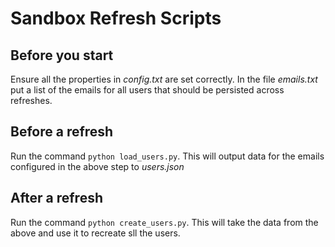 # Sandbox Refresh Scripts

## Before you start

Ensure all the properties in *config.txt* are set correctly.
In the file *emails.txt* put a list of the emails for all users that should be persisted across refreshes.

## Before a refresh

Run the command `python load_users.py`.
This will output data for the emails configured in the above step to *users.json*

## After a refresh

Run the command `python create_users.py`. 
This will take the data from the above and use it to recreate sll the users.
